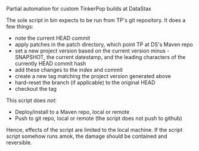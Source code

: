 Partial automation for custom TinkerPop builds at DataStax

The sole script in bin expects to be run from TP's git repository.
It does a few things:

* note the current HEAD commit
* apply patches in the patch directory, which point TP at DS's Maven repo
* set a new project version based on the current version minus -SNAPSHOT,
  the current datestamp, and the leading characters of the currently HEAD
  commit hash
* add these changes to the index and commit
* create a new tag matching the project version generated above
* hard-reset the branch (if applicable) to the original HEAD
* checkout the tag

This script does *not*:

* Deploy/install to a Maven repo, local or remote
* Push to git repo, local or remote (the script does not push to github)

Hence, effects of the script are limited to the local machine.  If the script
script somehow runs amok, the damage should be contained and reversible.
